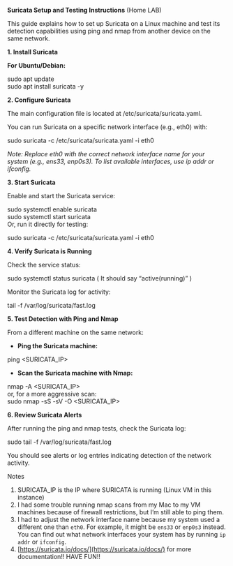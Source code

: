 **Suricata Setup and Testing Instructions** (Home LAB)

This guide explains how to set up Suricata on a Linux machine and test its detection capabilities using ping and nmap from another device on the same network. 

**1\. Install Suricata** 

**For Ubuntu/Debian:** 

sudo apt update   
sudo apt install suricata \-y 

**2\. Configure Suricata** 

The main configuration file is located at /etc/suricata/suricata.yaml. 

You can run Suricata on a specific network interface (e.g., eth0) with: 

sudo suricata \-c /etc/suricata/suricata.yaml \-i eth0 

*Note: Replace eth0 with the correct network interface name for your system (e.g., ens33, enp0s3). To list available interfaces, use ip addr or ifconfig.* 

 **3\. Start Suricata** 

Enable and start the Suricata service: 

sudo systemctl enable suricata   
sudo systemctl start suricata   
Or, run it directly for testing: 

sudo suricata \-c /etc/suricata/suricata.yaml \-i eth0 


 **4\. Verify Suricata is Running** 

Check the service status: 

sudo systemctl status suricata ( It should say “active(running)” )

Monitor the Suricata log for activity: 

tail \-f /var/log/suricata/fast.log 

**5\. Test Detection with Ping and Nmap** 

From a different machine on the same network: 

* **Ping the Suricata machine:** 

ping \<SURICATA\_IP\> 


* **Scan the Suricata machine with Nmap:** 

nmap \-A \<SURICATA\_IP\>   
or, for a more aggressive scan:   
sudo nmap \-sS \-sV \-O \<SURICATA\_IP\> 


**6\. Review Suricata Alerts** 

After running the ping and nmap tests, check the Suricata log: 

sudo tail \-f /var/log/suricata/fast.log 


You should see alerts or log entries indicating detection of the network activity. 

Notes 

1. SURICATA\_IP is the IP where SURICATA is running (Linux VM in this instance)   
2. I had some trouble running nmap scans from my Mac to my VM machines because of firewall restrictions, but I’m still able to ping them.  
3. I had to adjust the network interface name because my system used a different one than `eth0`. For example, it might be `ens33` or `enp0s3` instead. You can find out what network interfaces your system has by running `ip addr` or `ifconfig`.  
4. [https://suricata.io/docs/](https://suricata.io/docs/) for more documentation\!\! HAVE FUN\!\!

